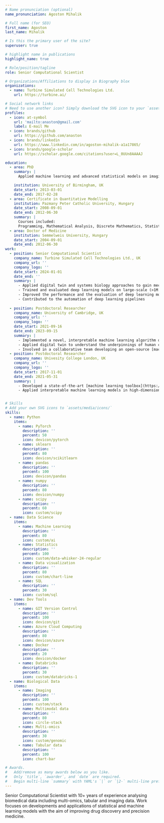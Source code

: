 ```yaml
---
# Name pronunciation (optional)
name_pronunciation: Agoston Mihalik

# Full name (for SEO)
first_name: Agoston
last_name: Mihalik

# Is this the primary user of the site?
superuser: true

# highlight name in publications
highlight_name: true

# Role/position/tagline
role: Senior Computational Scientist

# Organizations/Affiliations to display in Biography blox
organizations:
  - name: Turbine Simulated Cell Technologies Ltd.
    url: https://turbine.ai/

# Social network links
# Need to use another icon? Simply download the SVG icon to your `assets/media/icons/` folder.
profiles:
  - icon: at-symbol
    url: 'mailto:anaston@gmail.com'
    label: E-mail Me
  - icon: brands/github
    url: https://github.com/anaston
  - icon: brands/linkedin
    url: https://www.linkedin.com/in/agoston-mihalik-a1a17865/
  - icon: brands/google-scholar
    url: https://scholar.google.com/citations?user=L_0UUn8AAAAJ

education:
  - area: PhD
    summary: |
      Applied machine learning and advanced statistical models on imaging and behavioural data to understand the neural basis of audio-visual integration and adaptation

    institution: University of Birmingham, UK
    date_start: 2013-03-01
    date_end: 2017-02-28
  - area: Certificate in Quantitative Modelling
    institution: Pazmany Peter Catholic University, Hungary
    date_start: 2008-09-01
    date_end: 2012-06-30
    summary: |
      Courses included:
      Programming, Mathematical Analysis, Discrete Mathematics, Statistics, Stochastic Processes
  - area: Doctor of Medicine
    institution: Semmelweis University, Hungary
    date_start: 2004-09-01
    date_end: 2012-06-30
work:
  - position: Senior Computational Scientist
    company_name: Turbine Simulated Cell Technologies Ltd., UK
    company_url: ''
    company_logo: ''
    date_start: 2024-01-01
    date_end: ''
    summary: |
      - Applied digital twin and systems biology approaches to gain mechanistic insights into drug discovery
      - Trained and evaluated deep learning models on large-scale (>1M examples) multi-omic and perturbation data to find novel drug targets and biomarkers for cancer
      - Improved the performance and the evaluation of deep learning models
      - Contributed to the automation of deep learning pipelines
    
  - position: Postdoctoral Researcher
    company_name: University of Cambridge, UK
    company_url: ''
    company_logo: ''
    date_start: 2021-09-16
    date_end: 2023-09-15
    summary: |
      - Implemented a novel, interpretable machine learning algorithm on transcriptomic data (>10K features) to identify risk genes for psychiatric disorders and aid drug discovery
      - Applied digital twin to understand the underpinnings of human choice behaviour
      - Involved in a collaborative team developing an open-source [machine learning toolbox](https://github.com/netneurolab/conn2res)
  - position: Postdoctoral Researcher
    company_name: Univesity College London, UK
    company_url: ''
    company_logo: ''
    date_start: 2017-11-01
    date_end: 2021-05-31
    summary: |
      - Developed a state-of-the-art [machine learning toolbox](https://github.com/anaston/cca_pls_toolkit), including 5+ computationally and memory efficient multi-view models and an innovative hyperparameter optimization procedure
      - Applied interpretable machine learning models in high-dimensional (>100K features), large-scale (>100-10K examples) datasets to understand patient heterogeneity and stratification


# Skills
# Add your own SVG icons to `assets/media/icons/`
skills:
  - name: Python
    items:
      - name: PyTorch
        description: ''
        percent: 50
        icon: devicon/pytorch
      - name: sklearn
        description: ''
        percent: 80
        icon: devicon/scikitlearn
      - name: pandas
        description: ''
        percent: 100
        icon: devicon/pandas
      - name: numpy
        description: ''
        percent: 80
        icon: devicon/numpy
      - name: scipy
        description: ''
        percent: 60
        icon: custom/scipy
  - name: Data Science
    items:
      - name: Machine Learning
        description: ''
        percent: 80
        icon: custom/ai
      - name: Statistics
        description: ''
        percent: 100
        icon: custom/data-whisker-24-regular
      - name: Data visualization
        description: ''
        percent: 80
        icon: custom/chart-line
      - name: SQL
        description: ''
        percent: 30
        icon: custom/sql
  - name: Dev Tools
    items:
      - name: GIT Version Control
        description: ''
        percent: 100
        icon: devicon/git
      - name: Azure Cloud Computing
        description: ''
        percent: 80
        icon: devicon/azure
      - name: Docker
        description: ''
        percent: 20
        icon: devicon/docker
      - name: Databricks
        description: ''
        percent: 30
        icon: custom/databricks-1
  - name: Biological Data
    items:
      - name: Imaging
        description: ''
        percent: 100
        icon: custom/stack
      - name: Multimodal data
        description: ''
        percent: 80
        icon: circle-stack
      - name: Multi-omics
        description: ''
        percent: 30
        icon: custom/genomic
      - name: Tabular data
        description: ''
        percent: 100
        icon: chart-bar

# Awards.
#   Add/remove as many awards below as you like.
#   Only `title`, `awarder`, and `date` are required.
#   Begin multi-line `summary` with YAML's `|` or `|2-` multi-line prefix and indent 2 spaces below.
---
```


Senior Computational Scientist with 10+ years of experience analysing biomedical data including multi-omics, tabular and imaging data. Work focuses on developments and applications of statistical and machine learning models with the aim of improving drug discovery and precision medicine.
